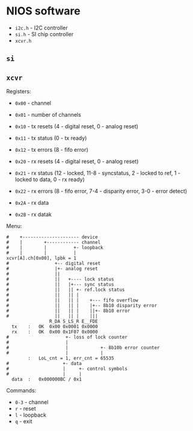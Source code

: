 # NIOS software

 - `i2c.h` - I2C controller
 - `si.h` - SI chip controller
 - `xcvr.h`

## `si`



## `xcvr`

Registers:

- `0x00` - channel
- `0x01` - number of channels

- `0x10` - tx resets (4 - digital reset, 0 - analog reset)
- `0x11` - tx status (0 - tx ready)
- `0x12` - tx errors (8 - fifo error)

- `0x20` - rx resets (4 - digital reset, 0 - analog reset)
- `0x21` - rx status (12 - locked, 11-8 - syncstatus, 2 - locked to ref, 1 - locked to data, 0 - rx ready)
- `0x22` - rx errors (8 - fifo error, 7-4 - disparity error, 3-0 - error detect)

- `0x2A` - rx data
- `0x2B` - rx datak

Menu:

```
#    +--------------------- device
#    |        +------------ channel
#    |        |          +- loopback
#    |        |          |
xcvr[A].ch[0x00], lpbk = 1
#                 +-- digital reset
#                 |+- analog reset
#                 ||
#                 ||   +---- lock status
#                 ||   |+--- sync status
#                 ||   || +- ref.lock status
#                 ||   || |
#                 ||   || |    +--- fifo overflow
#                 ||   || |    |+-- 8b10 disparity error
#                 ||   || |    ||+- 8b10 error
#                 ||   || |    |||
                R_DA S_LS_R E__FDE
  tx    :   OK  0x00 0x0001 0x0000
  rx    :   OK  0x00 0x1F07 0x0000
#                     +- loss of lock counter
#                     |
#                     |            +- 8b10b error counter
#                     |            |
        :   LoL_cnt = 1, err_cnt = 65535
#                    +- data
#                    |     +- control symbols
#                    |     |
  data  :   0x000000BC / 0x1
```

Commands:

- `0-3` - channel
- `r` - reset
- `l` - loopback
- `q` - exit
